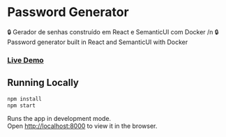 # Password Generator
:lock: Gerador de senhas construído em React e SemanticUI com Docker /n
:lock: Password generator built in React and SemanticUI with Docker

### [Live Demo](https://password-generator-react.netlify.com/)

## Running Locally

```sh
npm install
npm start
```

Runs the app in development mode.<br>
Open [http://localhost:8000](http://localhost:8000) to view it in the browser.
